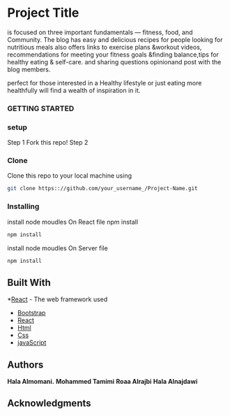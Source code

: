 # Project Title

is focused on three important fundamentals — fitness, food, and Community.
The blog has easy and delicious recipes for people looking for nutritious meals also offers links to exercise plans &workout videos, recommendations for meeting your fitness goals &finding balance,tips for healthy eating & self-care. and sharing questions opinionand post with the blog members.
 
perfect for those interested in a  Healthy lifestyle or just eating more healthfully will find a wealth of inspiration in it.

<!-- GETTING STARTED -->
### GETTING STARTED
### setup
Step 1
 Fork this repo!
Step 2
### Clone
Clone this repo to your local machine using
```sh
git clone https:://github.com/your_username_/Project-Name.git

```
### Installing
install node moudles
On React file
npm install
```sh
npm install
```
install node moudles
On Server file 
```sh
npm install
```

## Built With

*[React](https://getReact.com) - The web framework used
* [Bootstrap](https://getbootstrap.com)
* [React](https://getReact.com)
* [Html](https://getHtml.com)
* [Css](https://getCss.com)
* [javaScript](https://getJavaScrips.com)



## Authors
**Hala Almomani.**
**Mohammed Tamimi**
**Roaa Alrajbi**
**Hala Alnajdawi**

## Acknowledgments



